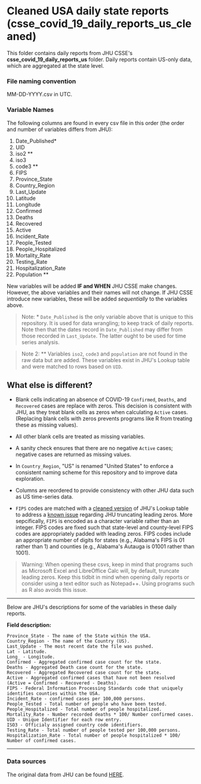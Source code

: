# Cleaned USA daily state reports (csse_covid_19_daily_reports_us_cleaned)

This folder contains daily reports from JHU CSSE's **csse_covid_19_daily_reports_us** folder. Daily reports contain US-only data, which are aggregated at the state level.  

### File naming convention
MM-DD-YYYY.csv in UTC.

### **Variable Names**

The following columns are found in every csv file in this order (the order and number of variables differs from JHU):

1. Date_Published*
2. UID
3. iso2 **   
4. iso3            
5. code3  **      
6. FIPS    
7. Province_State
8. Country_Region  
9. Last_Update  
10. Latitude   
11. Longitude   
12. Confirmed          
13. Deaths     
14. Recovered    
15. Active           
16. Incident_Rate
17. People_Tested
18. People_Hospitalized
19. Mortality_Rate
20. Testing_Rate
21. Hospitalization_Rate
22. Population **    

New variables will be added **IF and WHEN** JHU CSSE make changes. However, the above variables and their names will not change. If JHU CSSE introduce new variables, these will be added *sequentially* to the variables above. 

> Note: * `Date_Published` is the only variable above that is unique to this repository. It is used for data wrangling; to keep track of daily reports. Note then that the dates record in `Date_Published` may differ from those recorded in `Last_Update`. The latter ought to be used for time series analysis. 

>Note 2: ** Variables `iso2`, `code3` and `population` are not found in the raw data but are added. These variables exist in JHU's Lookup table and were matched to rows based on `UID`.

## What else is different?

* Blank cells indicating an absence of COVID-19 `Confirmed`, `Deaths`, and `Recovered` cases are replace with zeros. This decision is consistent with JHU, as they treat blank cells as zeros when calculating `Active` cases. (Replacing blank cells with zeros prevents programs like R from treating these as missing values).

* All other blank cells are treated as missing variables. 

* A sanity check ensures that there are no negative `Active` cases; negative  cases are returned as missing values.

* In `Country_Region`, "US" is renamed "United States" to enforce a consistent naming scheme for this repository and to improve data exploration. 

* Columns are reordered to provide consistency with other JHU data such as US time-series data.

* `FIPS` codes are matched with a [cleaned version](https://github.com/Lucas-Czarnecki/COVID-19-CLEANED-JHUCSSE/tree/master/COVID-19_CLEAN/csse_cleaned_supporting_material) of JHU's Lookup table to address a [known issue](https://github.com/CSSEGISandData/COVID-19/issues/1791) regarding JHU truncating leading zeros. More sepcifically, `FIPS` is encoded as a character variable rather than an integer. FIPS codes are fixed such that state-level and county-level FIPS codes are appropriately padded with leading zeros. FIPS codes include an appropriate number of digits for states (e.g., Alabama's FIPS is 01 rather than 1) and counties (e.g., Alabama's Autauga is 01001 rather than 1001).

> Warning: When opening these csvs, keep in mind that programs such as Microsoft Excel and LibreOffice Calc will, by default, truncate leading zeros. Keep this tidbit in mind when opening daily reports or consider using a text editor such as Notepad++. Using programs such as R also avoids this issue. 

---
Below are JHU's descriptions for some of the variables in these daily reports.

**Field description:**

    Province_State - The name of the State within the USA.
    Country_Region - The name of the Country (US).
    Last_Update - The most recent date the file was pushed.
    Lat - Latitude.
    Long_ - Longitude.
    Confirmed - Aggregated confirmed case count for the state.
    Deaths - Aggregated Death case count for the state.
    Recovered - Aggregated Recovered case count for the state.
    Active - Aggregated confirmed cases that have not been resolved (Active = Confirmed - Recovered - Deaths).
    FIPS - Federal Information Processing Standards code that uniquely identifies counties within the USA.
    Incident_Rate - confirmed cases per 100,000 persons.
    People_Tested - Total number of people who have been tested.
    People_Hospitalized - Total number of people hospitalized.
    Mortality_Rate - Number recorded deaths * 100/ Number confirmed cases.
    UID - Unique Identifier for each row entry.
    ISO3 - Officialy assigned country code identifiers.
    Testing_Rate - Total number of people tested per 100,000 persons.
    Hospitalization_Rate - Total number of people hospitalized * 100/ Number of confirmed cases.



---
### Data sources
The original data from JHU can be found [HERE](https://github.com/CSSEGISandData/COVID-19/tree/master/csse_covid_19_data/csse_covid_19_daily_reports_us).